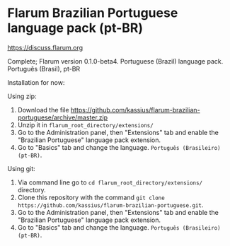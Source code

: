 # Flarum Brazilian Portuguese language pack (pt-BR)

https://discuss.flarum.org

Complete; Flarum version 0.1.0-beta4. Portuguese (Brazil) language pack. Português (Brasil), pt-BR

Installation for now:

Using zip:

1. Download the file https://github.com/kassius/flarum-brazilian-portuguese/archive/master.zip
2. Unzip it in `flarum_root_directory/extensions/`
3. Go to the Administration panel, then "Extensions" tab and enable the "Brazilian Portuguese" language pack extension.
4. Go to "Basics" tab and change the language. `Português (Brasileiro)(pt-BR)`.

Using git:

1. Via command line go to `cd flarum_root_directory/extensions/` directory.
2. Clone this repository with the command `git clone https://github.com/kassius/flarum-brazilian-portuguese.git`.
3. Go to the Administration panel, then "Extensions" tab and enable the "Brazilian Portuguese" language pack extension.
4. Go to "Basics" tab and change the language. `Português (Brasileiro)(pt-BR)`.
